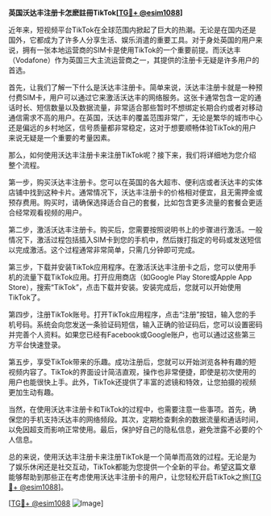 **英国沃达丰注册卡怎麽註冊TikTok[[TG💪+ @esim1088](https://t.me/s/esim1088)]**

近年来，短视频平台TikTok在全球范围内掀起了巨大的热潮。无论是在国内还是国外，它都成为了许多人分享生活、娱乐消遣的重要工具。对于身处英国的用户来说，拥有一张本地运营商的SIM卡是使用TikTok的一个重要前提。而沃达丰（Vodafone）作为英国三大主流运营商之一，其提供的注册卡无疑是许多用户的首选。

首先，让我们了解一下什么是沃达丰注册卡。简单来说，沃达丰注册卡就是一种预付费SIM卡，用户可以通过它来激活沃达丰的网络服务。这张卡通常包含一定的通话时长、短信数量以及数据流量，非常适合那些暂时不想绑定长期合约或者对移动通信需求不高的用户。在英国，沃达丰的覆盖范围非常广，无论是繁华的城市中心还是偏远的乡村地区，信号质量都非常稳定，这对于想要顺畅体验TikTok的用户来说无疑是一个重要的考量因素。

那么，如何使用沃达丰注册卡来注册TikTok呢？接下来，我们将详细地为您介绍整个流程。

第一步，购买沃达丰注册卡。您可以在英国的各大超市、便利店或者沃达丰的实体店铺中找到这种卡片。通常情况下，沃达丰注册卡的价格相对便宜，且无需押金或预存费用。购买时，请确保选择适合自己的套餐，比如包含更多流量的套餐会更适合经常观看视频的用户。

第二步，激活沃达丰注册卡。购买后，您需要按照说明书上的步骤进行激活。一般情况下，激活过程包括插入SIM卡到您的手机中，然后拨打指定的号码或发送短信以完成激活。这个过程通常非常简单，只需几分钟即可完成。

第三步，下载并安装TikTok应用程序。在激活沃达丰注册卡之后，您可以使用手机的流量下载TikTok应用。打开应用商店（如Google Play Store或Apple App Store），搜索“TikTok”，点击下载并安装。安装完成后，您就可以开始使用TikTok了。

第四步，注册TikTok账号。打开TikTok应用程序，点击“注册”按钮，输入您的手机号码。系统会向您发送一条验证码短信，输入正确的验证码后，您可以设置密码并完善个人资料。如果您已经有Facebook或Google账户，也可以通过这些第三方平台快速登录。

第五步，享受TikTok带来的乐趣。成功注册后，您就可以开始浏览各种有趣的短视频内容了。TikTok的界面设计简洁直观，操作也非常便捷，即使是初次使用的用户也能很快上手。此外，TikTok还提供了丰富的滤镜和特效，让您拍摄的视频更加生动有趣。

当然，在使用沃达丰注册卡和TikTok的过程中，也需要注意一些事项。首先，确保您的手机支持沃达丰的网络频段。其次，定期检查剩余的数据流量和通话时间，以免因超支而影响正常使用。最后，保护好自己的隐私信息，避免泄露不必要的个人信息。

总的来说，使用沃达丰注册卡来注册TikTok是一个简单而高效的过程。无论是为了娱乐休闲还是社交互动，TikTok都能为您提供一个全新的平台。希望这篇文章能够帮助到那些正在考虑使用沃达丰注册卡的用户，让您轻松开启TikTok之旅[[TG💪+ @esim1088](https://t.me/s/esim1088)]。

[[TG💪+ @esim1088](https://t.me/s/esim1088) ![Image](https://i.postimg.cc/4NQfJmqS/Snipaste-2025-05-13-00-14-12.png)]